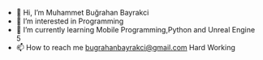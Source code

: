 - 👋 Hi, I’m Muhammet Buğrahan Bayrakci
- 👀 I’m interested in Programming
- 🌱 I’m currently learning Mobile Programming,Python and Unreal Engine 5
- 📫 How to reach me bugrahanbayrakci@gmail.com
Hard Working
<!---
mrBayCE/mrBayCE is a ✨ special ✨ repository because its `README.md` (this file) appears on your GitHub profile.
You can click the Preview link to take a look at your changes.
--->
